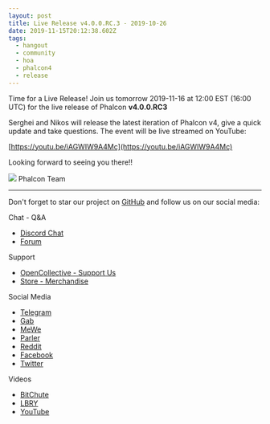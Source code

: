 ```yaml
---
layout: post
title: Live Release v4.0.0.RC.3 - 2019-10-26
date: 2019-11-15T20:12:38.602Z
tags:
  - hangout
  - community
  - hoa
  - phalcon4
  - release
---
```

Time for a Live Release! Join us tomorrow 2019-11-16 at 12:00 EST (16:00 UTC) for the live release of Phalcon **v4.0.0.RC3**
<!--more-->

Serghei and Nikos will release the latest iteration of Phalcon v4, give a quick update and take questions. The event will be live streamed on YouTube:

[https://youtu.be/iAGWIW9A4Mc](https://youtu.be/iAGWIW9A4Mc)

Looking forward to seeing you there!!

![](https://assets.phalcon.io/phalcon/images/emoji/heart.png) Phalcon Team

<hr>

Don't forget to star our project on [GitHub](https://phalcon.io/github) and follow us on our social media:

Chat - Q&A
* [Discord Chat](https://phalcon.io/discord)
* [Forum](https://phalcon.link/forum)

Support
* [OpenCollective - Support Us](https://phalcon.io/fund)
* [Store - Merchandise](https://phalcon.io/store)

Social Media
* [Telegram](https://phalcon.io/telegram)
* [Gab](https://phalcon.io/gab)
* [MeWe](https://phalcon.io/mewe)
* [Parler](https://phalcon.io/parler)
* [Reddit](https://phalcon.io/reddit)
* [Facebook](https://phalcon.io/fb)
* [Twitter](https://phalcon.io/t)

Videos
* [BitChute](https://phalcon.io/bitchute)
* [LBRY](https://phalcon.io/lbry)
* [YouTube](https://phalcon.io/youtube)
